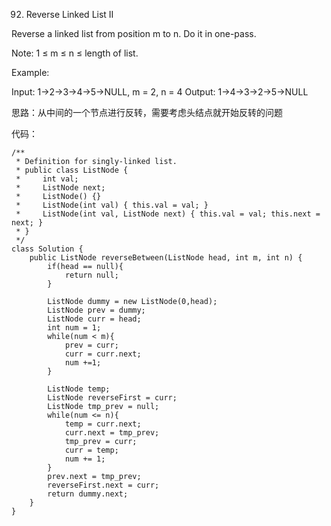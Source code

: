 92. Reverse Linked List II

Reverse a linked list from position m to n. Do it in one-pass.

Note: 1 ≤ m ≤ n ≤ length of list.

Example:

Input: 1->2->3->4->5->NULL, m = 2, n = 4
Output: 1->4->3->2->5->NULL

思路：从中间的一个节点进行反转，需要考虑头结点就开始反转的问题

代码：
```
/**
 * Definition for singly-linked list.
 * public class ListNode {
 *     int val;
 *     ListNode next;
 *     ListNode() {}
 *     ListNode(int val) { this.val = val; }
 *     ListNode(int val, ListNode next) { this.val = val; this.next = next; }
 * }
 */
class Solution {
    public ListNode reverseBetween(ListNode head, int m, int n) {
        if(head == null){
            return null;
        }
        
        ListNode dummy = new ListNode(0,head);
        ListNode prev = dummy;
        ListNode curr = head;
        int num = 1;
        while(num < m){
            prev = curr;
            curr = curr.next;
            num +=1;
        }
        
        ListNode temp;
        ListNode reverseFirst = curr;
        ListNode tmp_prev = null;
        while(num <= n){
            temp = curr.next;
            curr.next = tmp_prev;
            tmp_prev = curr;
            curr = temp;
            num += 1;
        }
        prev.next = tmp_prev;
        reverseFirst.next = curr;
        return dummy.next;
    }
}
```